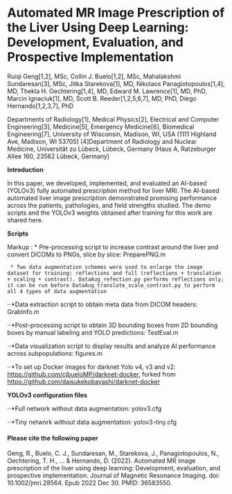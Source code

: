 # Automated MR Image Prescription of the Liver Using Deep Learning: Development, Evaluation, and Prospective Implementation

Ruiqi Geng[1,2], MSc, Collin J. Buelo[1,2], MSc, Mahalakshmi Sundaresan[3], MSc, Jitka Starekova[1], MD, Nikolaos Panagiotopoulos[1,4], MD, Thekla H. Oechtering[1,4], MD, Edward M. Lawrence[1], MD, PhD, Marcin Ignaciuk[1], MD, Scott B. Reeder[1,2,5,6,7], MD, PhD, Diego Hernando[1,2,3,7], PhD

Departments of Radiology[1], Medical Physics[2], Electrical and Computer Engineering[3], Medicine[5], Emergency Medicine[6], Biomedical Engineering[7], University of Wisconsin, Madison, WI, USA (1111 Highland Ave, Madison, WI 53705)
[4]Department of Radiology and Nuclear Medicine, Universität zu Lübeck, Lübeck, Germany (Haus A, Ratzeburger Allee 160, 23562 Lübeck, Germany)


**Introduction**

In this paper, we developed, implemented, and evaluated an AI-based (YOLOv3) fully automated prescription method for liver MRI. The AI-based automated liver image prescription demonstrated promising performance across the patients, pathologies, and field strengths studied. 
The demo scripts and the YOLOv3 weights obtained after training for this work are shared here.

**Scripts**

Markup : * Pre-processing script to increase contrast around the liver and convert DICOMs to PNGs, slice by slice: PreparePNG.m

 	 * Two data augmentation schemes were used to enlarge the image dataset for training: reflections and full (reflections + translation + scaling + contrast). DataAug_refection.py performs reflections only; it can be run before DataAug_translate_scale_contrast.py to perform all 4 types of data augmentation

⋅⋅*Data extraction script to obtain meta data from DICOM headers: GrabInfo.m

⋅⋅*Post-processing script to obtain 3D bounding boxes from 2D bounding boxes by manual labeling and YOLO predictions: TestEval.m

⋅⋅*Data visualization script to display results and analyze AI performance across subpopulations: figures.m

⋅⋅*To set up Docker images for darknet Yolo v4, v3 and v2: https://github.com/cjbueloMP/darknet-docker, forked from https://github.com/daisukekobayashi/darknet-docker


**YOLOv3 configuration files**

⋅⋅*Full network without data augmentation: yolov3.cfg	
	
⋅⋅*Tiny network without data augmentation: yolov3-tiny.cfg


#### Please cite the following paper

Geng, R., Buelo, C. J., Sundaresan, M., Starekova, J., Panagiotopoulos, N., Oechtering, T. H., ... & Hernando, D. (2022). Automated MR image prescription of the liver using deep learning: Development, evaluation, and prospective implementation. Journal of Magnetic Resonance Imaging. doi: 10.1002/jmri.28564. Epub 2022 Dec 30. PMID: 36583550.
